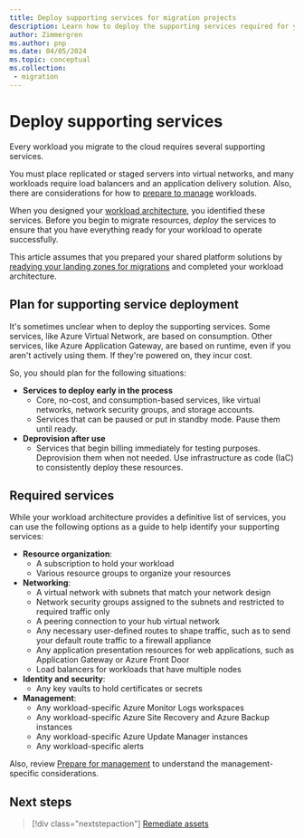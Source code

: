 ```yaml
---
title: Deploy supporting services for migration projects
description: Learn how to deploy the supporting services required for your workloads when migrating to Azure with the Cloud Adoption Framework.
author: Zimmergren
ms.author: pnp
ms.date: 04/05/2024
ms.topic: conceptual
ms.collection: 
 - migration
---
```


# Deploy supporting services

Every workload you migrate to the cloud requires several supporting services.

You must place replicated or staged servers into virtual networks, and many workloads require load balancers and an application delivery solution. Also, there are considerations for how to [prepare to manage](./prepare-for-management.md) workloads.

When you designed your [workload architecture](../assess/architect.md), you identified these services. Before you begin to migrate resources, *deploy* the services to ensure that you have everything ready for your workload to operate successfully.

This article assumes that you prepared your shared platform solutions by [readying your landing zones for migrations](../../ready/landing-zone/ready-azure-landing-zone.md) and completed your workload architecture.

## Plan for supporting service deployment

It's sometimes unclear when to deploy the supporting services. Some services, like Azure Virtual Network, are based on consumption. Other services, like Azure Application Gateway, are based on runtime, even if you aren't actively using them. If they're powered on, they incur cost.

So, you should plan for the following situations:

- **Services to deploy early in the process**
  - Core, no-cost, and consumption-based services, like virtual networks, network security groups, and storage accounts.
  - Services that can be paused or put in standby mode. Pause them until ready.
- **Deprovision after use**
  - Services that begin billing immediately for testing purposes. Deprovision them when not needed. Use infrastructure as code (IaC) to consistently deploy these resources.

## Required services

While your workload architecture provides a definitive list of services, you can use the following options as a guide to help identify your supporting services:

- **Resource organization**:
  - A subscription to hold your workload
  - Various resource groups to organize your resources
- **Networking**:
  - A virtual network with subnets that match your network design
  - Network security groups assigned to the subnets and restricted to required traffic only
  - A peering connection to your hub virtual network
  - Any necessary user-defined routes to shape traffic, such as to send your default route traffic to a firewall appliance
  - Any application presentation resources for web applications, such as Application Gateway or Azure Front Door
  - Load balancers for workloads that have multiple nodes
- **Identity and security**:
  - Any key vaults to hold certificates or secrets
- **Management**:
  - Any workload-specific  Azure Monitor Logs workspaces
  - Any workload-specific Azure Site Recovery and Azure Backup instances
  - Any workload-specific Azure Update Manager instances
  - Any workload-specific alerts

Also, review [Prepare for management](./prepare-for-management.md) to understand the management-specific considerations.

## Next steps

> [!div class="nextstepaction"]
> [Remediate assets](./remediate.md)
